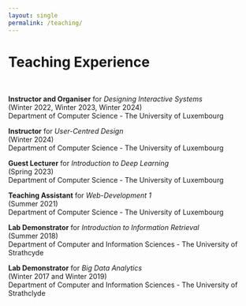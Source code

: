 ```yaml
---
layout: single
permalink: /teaching/
---
```


<h1> Teaching Experience </h1>

<br>

<b>Instructor and Organiser</b> for <i>Designing Interactive Systems</i> <br>
(Winter 2022,  Winter 2023, Winter 2024) <br>
Department of Computer Science - The University of Luxembourg <br>

<b>Instructor</b> for <i>User-Centred Design</i>  <br>
(Winter 2024)<br>
Department of Computer Science - The University of Luxembourg <br>

<b>Guest Lecturer</b> for <i>Introduction to Deep Learning</i> <br>
(Spring 2023)<br>
Department of Computer Science - The University of Luxembourg <br>

<b>Teaching Assistant</b> for <i>Web-Development 1</i>  <br>
(Summer 2021)<br>
Department of Computer Science - The University of Luxembourg <br>

<b>Lab Demonstrator</b> for <i>Introduction to Information Retrieval</i><br>
(Summer 2018)<br>
Department of Computer and Information Sciences - The University of Strathcyde <br>

<b>Lab Demonstrator</b> for <i>Big Data Analytics</i> <br>
(Winter 2017 and Winter 2019)<br>
Department of Computer and Information Sciences - The University of Strathclyde <br>
